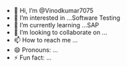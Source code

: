 - 👋 Hi, I’m @Vinodkumar7075
- 👀 I’m interested in ...Software Testing
- 🌱 I’m currently learning ...SAP
- 💞️ I’m looking to collaborate on ...
- 📫 How to reach me ...
- 😄 Pronouns: ...
- ⚡ Fun fact: ...

<!---
Vinodkumar7075/Vinodkumar7075 is a ✨ special ✨ repository because its `README.md` (this file) appears on your GitHub profile.
You can click the Preview link to take a look at your changes.
--->
